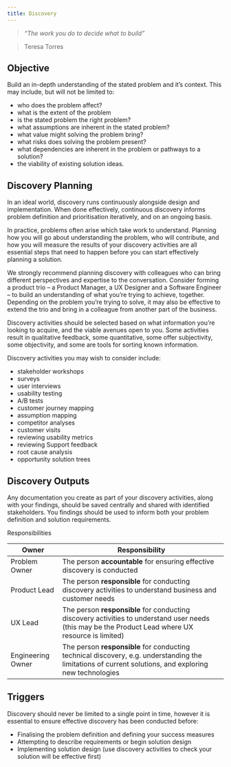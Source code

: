 ```yaml
---
title: Discovery 
---
```


> *“The work you do to decide what to build”*

> Teresa Torres

## Objective

Build an in-depth understanding of the stated problem and it’s context. This may include, but will not be limited to:

- who does the problem affect?
- what is the extent of the problem
- is the stated problem the right problem?
- what assumptions are inherent in the stated problem?
- what value might solving the problem bring?
- what risks does solving the problem present?
- what dependencies are inherent in the problem or pathways to a solution?
- the viability of existing solution ideas.

## Discovery Planning

In an ideal world, discovery runs continuously alongside design and implementation. When done effectively, continuous discovery informs problem definition and prioritisation iteratively, and on an ongoing basis.

In practice, problems often arise which take work to understand. Planning how you will go about understanding the problem, who will contribute, and how you will measure the results of your discovery activities are all essential steps that need to happen before you can start effectively planning a solution.

We strongly recommend planning discovery with colleagues who can bring different perspectives and expertise to the conversation. Consider forming a product trio – a Product Manager, a UX Designer and a Software Engineer – to build an understanding of what you’re trying to achieve, together. Depending on the problem you’re trying to solve, it may also be effective to extend the trio and bring in a colleague from another part of the business.

Discovery activities should be selected based on what information you’re looking to acquire, and the viable avenues open to you. Some activities result in qualitative feedback, some quantitative, some offer subjectivity, some objectivity, and some are tools for sorting known information.

Discovery activities you may wish to consider include:

- stakeholder workshops
- surveys
- user interviews
- usability testing
- A/B tests
- customer journey mapping
- assumption mapping
- competitor analyses
- customer visits
- reviewing usability metrics
- reviewing Support feedback
- root cause analysis
- opportunity solution trees
 
## Discovery Outputs

Any documentation you create as part of your discovery activities, along with your findings, should be saved centrally and shared with identified stakeholders. You findings should be used to inform both your problem definition and solution requirements.
 
Responsibilities

| Owner | Responsibility |
| - | - |
| Problem Owner     | The person **accountable** for ensuring effective discovery is conducted |
| Product Lead      | The person **responsible** for conducting discovery activities to understand business and customer needs |
| UX Lead           | The person **responsible** for conducting discovery activities to understand user needs (this may be the Product Lead where UX resource is limited) |
| Engineering Owner  | The person **responsible** for conducting technical discovery, e.g. understanding the limitations of current solutions, and exploring new technologies |
 
## Triggers

Discovery should never be limited to a single point in time, however it is essential to ensure effective discovery has been conducted before:

- Finalising the problem definition and defining your success measures
- Attempting to describe requirements or begin solution design
- Implementing solution design (use discovery activities to check your solution will be effective first)
